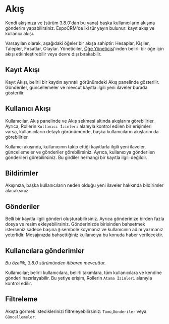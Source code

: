 # Akış

Kendi akışınıza ve (sürüm 3.8.0'dan bu yana) başka kullanıcıların akışına gönderim yapabilirsiniz. EspoCRM'de iki tür yayın bulunur: kayıt akışı ve kullanıcı akışı.

Varsayılan olarak, aşağıdaki öğeler bir akışa sahiptir: Hesaplar, Kişiler, Talepler, Fırsatlar, Olaylar. Yöneticiler, [Öğe Yöneticisi](../administration/entity-manager.md)'inden belirli bir öğe için akışı etkinleştirebilir veya devre dışı bırakabilir.

## Kayıt Akışı

Kayıt Akışı, belirli bir kaydın ayrıntılı görünümdeki Akış panelinde gösterilir. Gönderiler, güncellemeler ve mevcut kayıtla ilgili yeni ilaveler burada gösterilir.

## Kullanıcı Akışı

Kullanıcılar, Akış panelinde ve Akış sekmesi altında akışlarını görebilirler. Ayrıca, Rollerin `Kullanıcı İzinleri` alanıyla kontrol edilen bir erişimleri varsa, kullanıcıların detaylı görünümünde, başka kullanıcıların akışlarını da görebilirler.

Kullanıcı akışında, kullanıcının takip ettiği kayıtlarla ilgili yeni ilaveler, güncellemeler ve gönderiler görebilirsiniz. Ayrıca, kullanıcıya gönderilen gönderileri görebilirsiniz. Bu girdiler herhangi bir kayıtla ilgili değildir.

## Bildirimler

Akışınıza, başka kullanıcıların neden olduğu yeni ilaveler hakkında bildirimler alacaksınız.

## Gönderiler

Belli bir kayıtla ilgili gönderi oluşturabilirsiniz. Ayrıca gönderinize birden fazla dosya ve resim ekleyebilirsiniz. Gönderinizde birisinden bahsetmek isterseniz sadece başına `@` sembole koymanız ve kullanıcının adını yazmanız yeterlidir. Mesajınızda bahsettiğiniz kullanıcıya bu konuda haber verilecektir.

## Kullancılara gönderimler

_Bu özellik, 3.8.0 sürümünden itibaren mevcuttur._

Kullanıcılar; belirli kullanıcılara, belirli takımlara, tüm kullanıcılara ve kendine gönderi hazırlayabilir. Bu yetiye erişim, Rollerin `Atama İzinleri` alanıyla kontrol edilir.

## Filtreleme

Akışta görmek istediklerinizi filtreleyebilirsiniz: `Tümü`,`Gönderiler` veya `Güncellemeler`.

